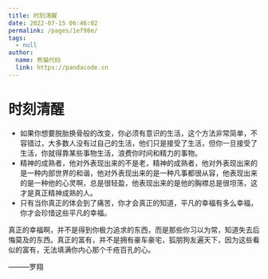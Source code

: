 ```yaml
---
title: 时刻清醒
date: 2022-07-15 06:46:02
permalink: /pages/1ef98e/
tags: 
  - null
author: 
  name: 熊猫代码
  link: https://pandacode.cn
---
```

# 时刻清醒

- 如果你想要脱胎换骨般的改变，你必须有意识的生活，这个方法非常简单，不容错过，大多数人没有过自己的生活，他们只是接受了生活，但你一旦接受了生活，你就得靠某些事物生活，浪费你时间和精力的事物。
- 精神的成熟者，他对外表现出来的不是老，精神的成熟者，他对外表现出来的是一种内部世界的和谐，他对外表现出来的是一种凡事都很从容，他表现出来的是一种他的心灵啊，总是很轻盈，他表现出来的是他的胸襟总是很坦荡，这才是真正精神成熟的人。
- 只有当你真正的体会到了痛苦，你才会真正的知道，平凡的幸福有多么幸福，你才会珍惜这些平凡的幸福。



真正的幸福啊，并不是得到你极力追求的东西，而是那些你习以为常，知道失去后悔莫及的东西。真正的富有，并不是拥有豪车豪宅，狐朋狗友遍天下，因为这些看似的富有，无法填满你内心那个千疮百孔的心。

———罗翔